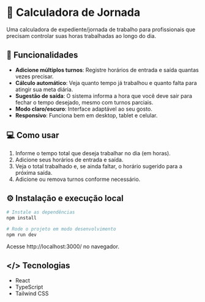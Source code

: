 # 🧮 Calculadora de Jornada

Uma calculadora de expediente/jornada de trabalho para profissionais que precisam controlar suas horas trabalhadas ao longo do dia.

## 🔢 Funcionalidades

- **Adicione múltiplos turnos**: Registre horários de entrada e saída quantas vezes precisar.
- **Cálculo automático**: Veja quanto tempo já trabalhou e quanto falta para atingir sua meta diária.
- **Sugestão de saída**: O sistema informa a hora que você deve sair para fechar o tempo desejado, mesmo com turnos parciais.
- **Modo claro/escuro**: Interface adaptável ao seu gosto.
- **Responsivo**: Funciona bem em desktop, tablet e celular.

## 💻 Como usar

1. Informe o tempo total que deseja trabalhar no dia (em horas).
2. Adicione seus horários de entrada e saída.
3. Veja o total trabalhado e, se ainda faltar, o horário sugerido para a próxima saída.
4. Adicione ou remova turnos conforme necessário.

## ⚙️ Instalação e execução local

```bash
# Instale as dependências
npm install

# Rode o projeto em modo desenvolvimento
npm run dev
```

Acesse http://localhost:3000/ no navegador.

## </> Tecnologias
- React
- TypeScript
- Tailwind CSS

